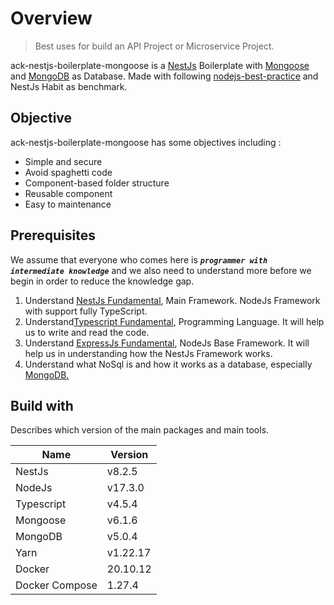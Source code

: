 # Overview

> Best uses for build an API Project or Microservice Project.

ack-nestjs-boilerplate-mongoose is a [NestJs](http://nestjs.com) Boilerplate with [Mongoose](https://mongoosejs.com) and [MongoDB](https://docs.mongodb.com) as Database. Made with following [nodejs-best-practice](https://github.com/goldbergyoni/nodebestpractices) and NestJs Habit as benchmark.

## Objective

ack-nestjs-boilerplate-mongoose has some objectives including :

- Simple and secure
- Avoid spaghetti code
- Component-based folder structure
- Reusable component
- Easy to maintenance

## Prerequisites

We assume that everyone who comes here is _**`programmer with intermediate knowledge`**_ and we also need to understand more before we begin in order to reduce the knowledge gap.

1. Understand [NestJs Fundamental](http://nestjs.com), Main Framework. NodeJs Framework with support fully TypeScript.
2. Understand[Typescript Fundamental](https://www.typescriptlang.org), Programming Language. It will help us to write and read the code.
3. Understand [ExpressJs Fundamental](https://nodejs.org), NodeJs Base Framework. It will help us in understanding how the NestJs Framework works.
4. Understand what NoSql is and how it works as a database, especially [MongoDB.](https://docs.mongodb.com)

## Build with

Describes which version of the main packages and main tools.

| Name       | Version  |
| ---------- | -------- |
| NestJs     | v8.2.5   |
| NodeJs     | v17.3.0  |
| Typescript | v4.5.4   |
| Mongoose   | v6.1.6   |
| MongoDB    | v5.0.4   |
| Yarn       | v1.22.17 |
| Docker     | 20.10.12 |
| Docker Compose | 1.27.4   |
